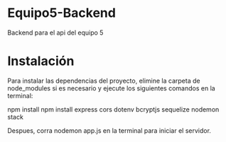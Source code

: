 # Equipo5-Backend
Backend para el api del equipo 5

# Instalación
Para instalar las dependencias del proyecto, elimine la carpeta de node_modules si es necesario y ejecute los siguientes comandos en la terminal:

npm install
npm install express cors dotenv bcryptjs sequelize nodemon stack

Despues, corra nodemon app.js en la terminal para iniciar el servidor.